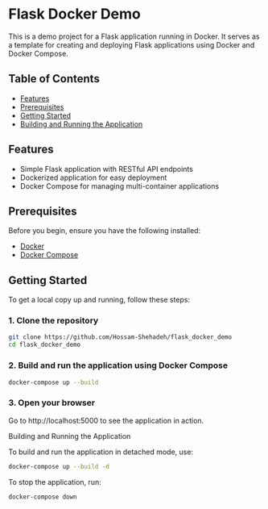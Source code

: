 # Flask Docker Demo

This is a demo project for a Flask application running in Docker. It serves as a template for creating and deploying Flask applications using Docker and Docker Compose.

## Table of Contents

- [Features](#features)
- [Prerequisites](#prerequisites)
- [Getting Started](#getting-started)
- [Building and Running the Application](#building-and-running-the-application)

## Features

- Simple Flask application with RESTful API endpoints
- Dockerized application for easy deployment
- Docker Compose for managing multi-container applications

## Prerequisites

Before you begin, ensure you have the following installed:

- [Docker](https://www.docker.com/get-started)
- [Docker Compose](https://docs.docker.com/compose/install/)

## Getting Started

To get a local copy up and running, follow these steps:

### 1. Clone the repository

```bash
git clone https://github.com/Hossam-Shehadeh/flask_docker_demo
cd flask_docker_demo
```

### 2. Build and run the application using Docker Compose

```bash
docker-compose up --build
```

### 3. Open your browser

Go to http://localhost:5000 to see the application in action.

Building and Running the Application

To build and run the application in detached mode, use:
```bash
docker-compose up --build -d
```

To stop the application, run:
```bash
docker-compose down
```
